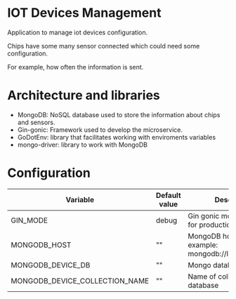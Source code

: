 # IOT Devices Management
Application to manage iot devices configuration.

Chips have some many sensor connected which could need some configuration. 

For example, how often the information is sent.

# Architecture and libraries
* MongoDB: NoSQL database used to store the information about chips and sensors.
* Gin-gonic: Framework used to develop the microservice.
* GoDotEnv: library that facilitates working with enviroments variables
* mongo-driver: library to work with MongoDB

# Configuration
| Variable | Default value | Description |
| ------ | ------ | ------ |
| GIN_MODE | debug | Gin gonic mode. (release for production mode) |
| MONGODB_HOST | "" | MongoDB host url. For example: mongodb://localhost:27017 |
| MONGODB_DEVICE_DB | "" | Mongo database name |
| MONGODB_DEVICE_COLLECTION_NAME | "" | Name of collection into de database |